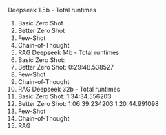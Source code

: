 Deepseek 1.5b - Total runtimes
1. Basic Zero Shot
2. Better Zero Shot
3. Few-Shot
4. Chain-of-Thought
5. RAG
Deepseek 14b - Total runtimes
1. Basic Zero Shot: 
2. Better Zero Shot: 0:29:48.538527
3. Few-Shot
4. Chain-of-Thought
5. RAG
Deepseek 32b - Total runtimes
1. Basic Zero Shot: 1:34:34.556203
2. Better Zero Shot: 1:06:39.234203 1:20:44.991098
3. Few-Shot
4. Chain-of-Thought
5. RAG